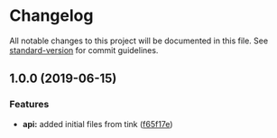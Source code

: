 # Changelog

All notable changes to this project will be documented in this file. See [standard-version](https://github.com/conventional-changelog/standard-version) for commit guidelines.

## 1.0.0 (2019-06-15)


### Features

* **api:** added initial files from tink ([f65f17e](https://github.com/npm/fallback-fs/commit/f65f17e))
